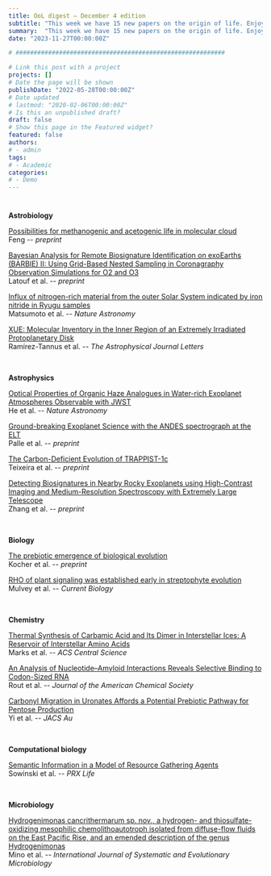 ```yaml
---
title: OoL digest — December 4 edition
subtitle: "This week we have 15 new papers on the origin of life. Enjoy!"
summary:  "This week we have 15 new papers on the origin of life. Enjoy!"
date: "2023-11-27T00:00:00Z"

# ##########################################################

# Link this post with a project
projects: []
# Date the page will be shown
publishDate: "2022-05-28T00:00:00Z"
# Date updated
# lastmod: "2020-02-06T00:00:00Z"
# Is this an unpublished draft?
draft: false
# Show this page in the Featured widget?
featured: false
authors:
# - admin
tags:
# - Academic
categories:
# - Demo
---
```


# ##########################################################


**Astrobiology**

[Possibilities for methanogenic and acetogenic life in molecular cloud](https://doi.org/10.48550/arXiv.2311.14291) <br> Feng -- *preprint*

[Bayesian Analysis for Remote Biosignature Identification on exoEarths (BARBIE) II: Using Grid-Based Nested Sampling in Coronagraphy Observation Simulations for O2 and O3](https://doi.org/10.48550/arXiv.2311.16015) <br> Latouf et al. -- *preprint*

[Influx of nitrogen-rich material from the outer Solar System indicated by iron nitride in Ryugu samples](https://doi.org/10.1038/s41550-023-02137-z) <br> Matsumoto et al. -- *Nature Astronomy*

[XUE: Molecular Inventory in the Inner Region of an Extremely Irradiated Protoplanetary Disk](https://doi.org/10.3847/2041-8213/ad03f8) <br> Ramírez-Tannus et al. -- *The Astrophysical Journal Letters*

<br>

**Astrophysics**

[Optical Properties of Organic Haze Analogues in Water-rich Exoplanet Atmospheres Observable with JWST](https://doi.org/10.1038/s41550-023-02140-4) <br> He et al. -- *Nature Astronomy*

[Ground-breaking Exoplanet Science with the ANDES spectrograph at the ELT](https://doi.org/10.48550/arXiv.2311.17075) <br> Palle et al. -- *preprint*

[The Carbon-Deficient Evolution of TRAPPIST-1c](https://doi.org/10.48550/arXiv.2311.17699) <br> Teixeira et al. -- *preprint*

[Detecting Biosignatures in Nearby Rocky Exoplanets using High-Contrast Imaging and Medium-Resolution Spectroscopy with Extremely Large Telescope](https://doi.org/10.48550/arXiv.2311.18117) <br> Zhang et al. -- *preprint*

<br>

**Biology**

[The prebiotic emergence of biological evolution](https://doi.org/10.48550/arXiv.2311.13650) <br> Kocher et al. -- *preprint*

[RHO of plant signaling was established early in streptophyte evolution](https://doi.org/10.1016/j.cub.2023.11.007) <br> Mulvey et al. -- *Current Biology*

<br>

**Chemistry**

[Thermal Synthesis of Carbamic Acid and Its Dimer in Interstellar Ices: A Reservoir of Interstellar Amino Acids](https://doi.org/10.1021/acscentsci.3c01108) <br> Marks et al. -- *ACS Central Science*

[An Analysis of Nucleotide–Amyloid Interactions Reveals Selective Binding to Codon-Sized RNA](https://doi.org/10.1021/jacs.3c06287) <br> Rout et al. -- *Journal of the American Chemical Society*

[Carbonyl Migration in Uronates Affords a Potential Prebiotic Pathway for Pentose Production](https://doi.org/10.1021/jacsau.3c00299) <br> Yi et al. -- *JACS Au*

<br>

**Computational biology**

[Semantic Information in a Model of Resource Gathering Agents](https://doi.org/10.1103/PRXLife.1.023003) <br> Sowinski et al. -- *PRX Life*

<br>

**Microbiology**

[Hydrogenimonas cancrithermarum sp. nov., a hydrogen- and thiosulfate-oxidizing mesophilic chemolithoautotroph isolated from diffuse-flow fluids on the East Pacific Rise, and an emended description of the genus Hydrogenimonas](https://doi.org/10.1099/ijsem.0.006132) <br> Mino et al. -- *International Journal of Systematic and Evolutionary Microbiology*

<br>

